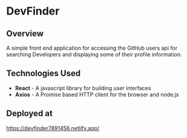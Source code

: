 # DevFinder

## Overview
A simple front end application for accessing the GitHub users api for searching Developers and displaying some of their profile information.

## Technologies Used
* **React** - A javascript library for building user interfaces
* **Axios** - A Promise based HTTP client for the browser and node.js

## Deployed at
https://devfinder7891456.netlify.app/
